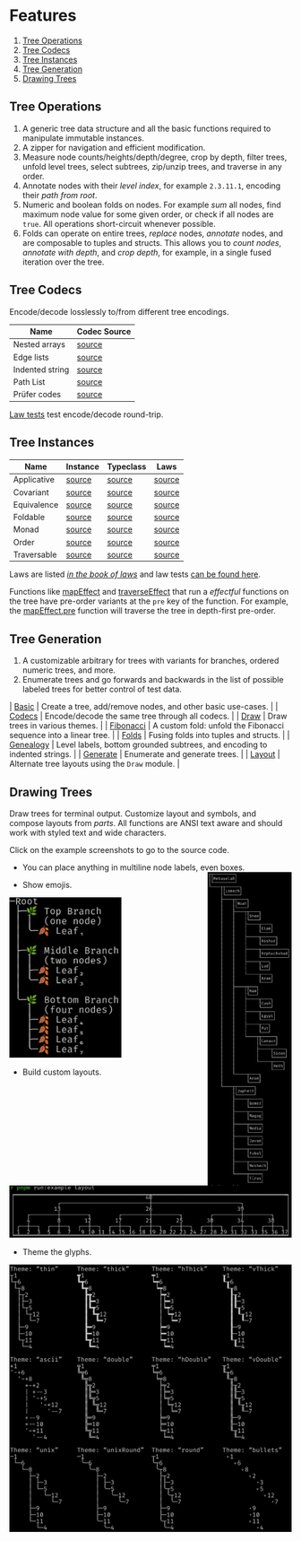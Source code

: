 # Features

1. [Tree Operations](#tree-operations)
2. [Tree Codecs](#tree-codecs)
3. [Tree Instances](#tree-instances)
4. [Tree Generation](#tree-generation)
5. [Drawing Trees](#drawing-trees)

## Tree Operations

1. A generic tree data structure and all the basic functions required to manipulate immutable instances.
1. A zipper for navigation and efficient modification.
1. Measure node counts/heights/depth/degree, crop by depth, filter trees, unfold level trees, select subtrees, zip/unzip trees, and traverse in any order.
1. Annotate nodes with their _level index_, for example `2.3.11.1`, encoding their _path from root_.
1. Numeric and boolean folds on nodes. For example _sum_ all nodes, find maximum node value for some given order, or check if all nodes are `true`. All operations short-circuit whenever possible.
1. Folds can operate on entire trees, _replace_ nodes, _annotate_ nodes, and are composable to tuples and structs. This allows you to _count nodes_, _annotate with depth_, and _crop depth_, for example, in a single fused iteration over the tree.

## Tree Codecs

Encode/decode losslessly to/from different tree encodings.

| Name            | Codec Source                                                                      |
| --------------- | --------------------------------------------------------------------------------- |
| Nested arrays   | [source](https://github.com/middle-ages/effect-tree/tree/main/src/codec/arrays)   |
| Edge lists      | [source](https://github.com/middle-ages/effect-tree/tree/main/src/codec/edges)    |
| Indented string | [source](https://github.com/middle-ages/effect-tree/tree/main/src/codec/indented) |
| Path List       | [source](https://github.com/middle-ages/effect-tree/tree/main/src/codec/paths)    |
| Prüfer codes    | [source](https://github.com/middle-ages/effect-tree/tree/main/src/codec/prufer)   |

[Law tests](https://github.com/middle-ages/effect-tree/blob/main/src/codec/Isomorphism.test.ts) test encode/decode round-trip.

## Tree Instances

| Name        | Instance                                                                                    | Typeclass                                                                                     | Laws                                                                                                              |
| ----------- | ------------------------------------------------------------------------------------------- | --------------------------------------------------------------------------------------------- | ----------------------------------------------------------------------------------------------------------------- |
| Applicative | [source](https://github.com/middle-ages/effect-tree/blob/main/src/instances/Applicative.ts) | [source](https://github.com/Effect-TS/effect/blob/main/packages/typeclass/src/Applicative.ts) | [source](https://github.com/middle-ages/effect-ts-laws/tree/main/src/laws/typeclass/parameterized/Applicative.ts) |
| Covariant   | [source](../src/instances/Covariant.ts)                                                     | [source](https://github.com/Effect-TS/effect/blob/main/packages/typeclass/src/Covariant.ts)   | [source](https://github.com/middle-ages/effect-ts-laws/tree/main/src/laws/typeclass/parameterized/Covariant.ts)   |
| Equivalence | [source](https://github.com/middle-ages/effect-tree/blob/main/src/instances/Equivalence.ts) | [source](https://github.com/Effect-TS/effect/blob/main/packages/effect/src/Equivalence.ts)    | [source](https://github.com/middle-ages/effect-ts-laws/tree/main/src/laws/typeclass/concrete/Equivalence.ts)      |
| Foldable    | [source](https://github.com/middle-ages/effect-tree/blob/main/src/instances/Foldable.ts)    | [source](https://github.com/Effect-TS/effect/blob/main/packages/typeclass/src/Foldable.ts)    | [source](https://github.com/middle-ages/effect-ts-laws/tree/main/src/laws/typeclass/parameterized/Foldable.ts)    |
| Monad       | [source](https://github.com/middle-ages/effect-tree/blob/main/src/instances/Monad.ts)       | [source](https://github.com/Effect-TS/effect/blob/main/packages/typeclass/src/Monad.ts)       | [source](https://github.com/middle-ages/effect-ts-laws/tree/main/src/laws/typeclass/parameterized/Monad.ts)       |
| Order       | [source](https://github.com/middle-ages/effect-tree/blob/main/src/instances/Order.ts)       | [source](https://github.com/Effect-TS/effect/blob/main/packages/effect/src/Order.ts)          | [source](https://github.com/middle-ages/effect-ts-laws/tree/main/src/laws/typeclass/concrete/Order.ts)            |
| Traversable | [source](https://github.com/middle-ages/effect-tree/blob/main/src/instances/Traversable.ts) | [source](https://github.com/Effect-TS/effect/blob/main/packages/typeclass/src/Traversable.ts) | [source](https://github.com/middle-ages/effect-ts-laws/tree/main/src/laws/typeclass/parameterized/Traversable.ts) |

Laws are listed
_[in the book of laws](https://middle-ages.github.io/effect-ts-laws-docs/catalog-of-laws.html)_
and law tests
[can be found here](https://github.com/middle-ages/effect-tree/blob/main/src/instances/laws.test.ts).

Functions like [mapEffect](https://middle-ages.github.io/effect-tree-docs/functions/effect-tree.mapEffect.html)
and
[traverseEffect](https://middle-ages.github.io/effect-tree-docs/variables/effect-tree.traverseEffect.html) that run
a _effectful_ functions on the tree have pre-order variants at the `pre` key of
the function. For example, the
[mapEffect.pre](https://middle-ages.github.io/effect-tree-docs/functions/effect-tree.mapEffect.html#pre)
function will traverse the tree in depth-first pre-order.

## Tree Generation

1. A customizable arbitrary for trees with variants for branches, ordered numeric trees, and more.
1. Enumerate trees and go forwards and backwards in the list of possible labeled trees for better control of test data.

| [Basic](https://github.com/middle-ages/effect-tree/blob/main/examples/basic.ts)         | Create a tree, add/remove nodes, and other basic use-cases.               |
| [Codecs](https://github.com/middle-ages/effect-tree/blob/main/examples/codecs.ts)       | Encode/decode the same tree through all codecs.                           |
| [Draw](https://github.com/middle-ages/effect-tree/blob/main/examples/draw.ts)           | Draw trees in various themes.                                             |
| [Fibonacci](https://github.com/middle-ages/effect-tree/blob/main/examples/fibonacci.ts) | A custom fold: unfold the Fibonacci sequence into a linear tree.          |
| [Folds](https://github.com/middle-ages/effect-tree/blob/main/examples/folds.ts)         | Fusing folds into tuples and structs.                                     |
| [Genealogy](https://github.com/middle-ages/effect-tree/blob/main/examples/genealogy.ts) | Level labels, bottom grounded subtrees, and encoding to indented strings. |
| [Generate](https://github.com/middle-ages/effect-tree/blob/main/examples/generate.ts)   | Enumerate and generate trees.                                             |
| [Layout](https://github.com/middle-ages/effect-tree/blob/main/examples/layout.ts)       | Alternate tree layouts using the `Draw` module.                           |

## Drawing Trees

Draw trees for terminal output. Customize layout and symbols, and compose layouts from _parts_. All functions are ANSI text aware and should work with styled text and wide characters.

Click on the example screenshots to go to the source code.

- You can place anything in multiline node labels, even boxes.
<a title="boxes example" href="https://github.com/middle-ages/effect-tree/blob/main/examples/genealogy.ts"><img src='../examples/docs/genealogy.png' alt='Output from examples/draw.ts' width=150 align="right"></a>

- Show emojis.

<a title="emoji example" href="https://github.com/middle-ages/effect-tree/blob/main/examples/layout.ts"><img src='../examples/docs/basic.png' alt='Output from examples/basic.ts' width=200></a>

- Build custom layouts.

<a title="layout example" href="https://github.com/middle-ages/effect-tree/blob/main/examples/layout.ts"><img src='../examples/docs/ternary-tree.png' alt='Output from examples/layout.ts' width=900></a>

- Theme the glyphs.

<a title="themes example" href="https://github.com/middle-ages/effect-tree/blob/main/examples/draw.ts"><img src='../examples/docs/draw.png' alt='Output from examples/draw.ts' width=600></a>
